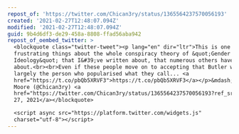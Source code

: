 ```yaml
---
repost_of: 'https://twitter.com/Chican3ry/status/1365564237570056193'
created: '2021-02-27T12:48:07.094Z'
modified: '2021-02-27T12:48:07.094Z'
guid: 9b4d6df3-de29-458a-8808-ffad56aba942
repost_of_oembed_twitter: >
  <blockquote class="twitter-tweet"><p lang="en" dir="ltr">This is one of the
  frustrating things about the whole conspiracy theory of &quot;Gender
  Ideology&quot; that I&#39;ve written about, that numerous others have written
  about.<br><br>Even if these people move on to accepting that Butler was
  largely the person who popularised what they call... <a
  href="https://t.co/pbQb5XRVF3">https://t.co/pbQb5XRVF3</a></p>&mdash; Mallory
  Moore (@Chican3ry) <a
  href="https://twitter.com/Chican3ry/status/1365564237570056193?ref_src=twsrc%5Etfw">February
  27, 2021</a></blockquote>

  <script async src="https://platform.twitter.com/widgets.js"
  charset="utf-8"></script>
---
```

 
